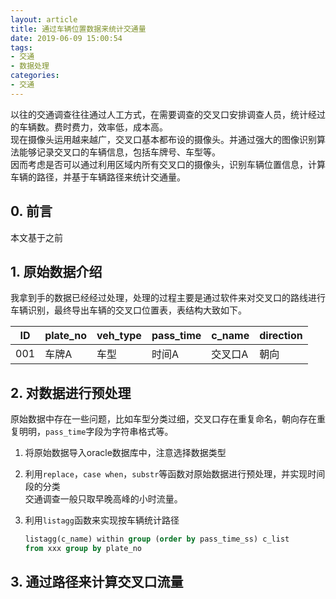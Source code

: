 ```yaml
---
layout: article
title: 通过车辆位置数据来统计交通量
date: 2019-06-09 15:00:54
tags: 
- 交通
- 数据处理
categories:
- 交通
---
```


以往的交通调查往往通过人工方式，在需要调查的交叉口安排调查人员，统计经过的车辆数。费时费力，效率低，成本高。  
现在摄像头运用越来越广，交叉口基本都布设的摄像头。并通过强大的图像识别算法能够记录交叉口的车辆信息，包括车牌号、车型等。  
因而考虑是否可以通过利用区域内所有交叉口的摄像头，识别车辆位置信息，计算车辆的路径，并基于车辆路径来统计交通量。

<!-- more -->

## 0. 前言

本文基于之前


## 1. 原始数据介绍

我拿到手的数据已经经过处理，处理的过程主要是通过软件来对交叉口的路线进行车辆识别，最终导出车辆的交叉口位置表，表结构大致如下。  

| ID | plate_no|veh_type|pass_time|c_name|direction|
| --- | --- | --- | --- |---| --- |
|001|车牌A|车型|时间A|交叉口A|朝向|

## 2. 对数据进行预处理  

原始数据中存在一些问题，比如车型分类过细，交叉口存在重复命名，朝向存在重复明明，`pass_time`字段为字符串格式等。

1. 将原始数据导入oracle数据库中，注意选择数据类型
2. 利用`replace`，`case when`，`substr`等函数对原始数据进行预处理，并实现时间段的分类  
交通调查一般只取早晚高峰的小时流量。
3. 利用`listagg`函数来实现按车辆统计路径

    ```sql
    listagg(c_name) within group (order by pass_time_ss) c_list
    from xxx group by plate_no
    ```

## 3. 通过路径来计算交叉口流量
